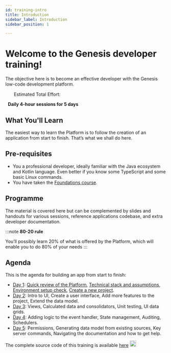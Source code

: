 ```yaml
---
id: training-intro
title: Introduction
sidebar_label: Introduction
sidebar_position: 1

---
```

# Welcome to the Genesis developer training!​

The objective here is to become an effective developer with the Genesis low-code development platform.

<img src="/img/time-clock.jpg" width="15" /> 
&nbsp; Estimated Total Effort: 

&nbsp; <b>Daily 4-hour sessions for 5 days</b>

## What You'll Learn​

The easiest way to learn the Platform is to follow the creation ​of an application from start to finish. That’s what we shall do here.​

## Pre-requisites

- You a professional developer, ideally familiar with the Java ecosystem and Kotlin language. Even better if you know some​ TypeScript and some basic Linux commands.​
- You have taken the [Foundations course](/).

## Programme

The material is covered here but can be complemented by slides and handouts for various sessions, reference applications​
codebase, and extra developer documentation.​

:::note
<b>80-20 rule​</b>

You’ll possibly learn 20% of what is offered ​by the Platform​, which will enable you to do 80% of your needs
:::

## Agenda

This is the agenda for building an app from start to finish​:

- [Day 1](/tutorials/training-resources/training-content/training-content-day1/): [Quick review of the Platform​](/tutorials/training-resources/training-content/training-content-day1/#quick-review-of-the-platform), [Technical stack and assumptions](/tutorials/training-resources/training-content/training-content-day1/), [Environment setup check​](/tutorials/training-resources/training-content/training-content-day1/), [Create a new project​](/tutorials/training-resources/training-content/training-content-day1/).
- [Day 2](#2-define-the-data-model): Intro to UI​, Create a user interface​, Add more features to the project​, Extend the data model ​.
- [Day 3](#3-add-business-logic): Views​, Calculated data and consolidators​, Unit testing​, UI data grids​.
- [Day 4](#4-prepare-the-server-and-build): Adding logic to the event handler​, State management​, Auditing​, Schedulers​.
- [Day 5](#5-create-a-user-interface): Permissions​, Generating data model from existing sources​, Key server commands​, Navigating the documentation and how to get help​.

The complete source code of this training is available 
[here](https://github.com/ddangelorb/gthbmining) <img src="/img/github-icon.png" width="20" /> 
&nbsp; 
